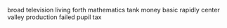 broad television living forth mathematics tank money basic rapidly center valley production failed pupil tax